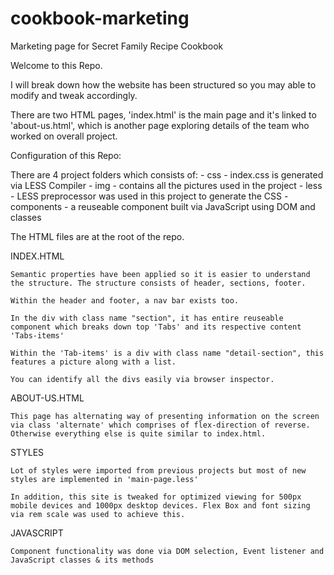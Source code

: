 # cookbook-marketing
Marketing page for Secret Family Recipe Cookbook

Welcome to this Repo.

I will break down how the website has been structured so you may able to modify
and tweak accordingly.

There are two HTML pages, 'index.html' is the main page and it's linked to 'about-us.html', which is another page exploring details of the team who worked on overall project.

Configuration of this Repo:

There are 4 project folders which consists of:
    - css - index.css is generated via LESS Compiler
    - img - contains all the pictures used in the project
    - less - LESS preprocessor was used in this project to generate the CSS
    - components - a reuseable component built via JavaScript using DOM and classes

The HTML files are at the root of the repo.

INDEX.HTML

    Semantic properties have been applied so it is easier to understand the structure. The structure consists of header, sections, footer.

    Within the header and footer, a nav bar exists too. 

    In the div with class name "section", it has entire reuseable component which breaks down top 'Tabs' and its respective content 'Tabs-items'

    Within the 'Tab-items' is a div with class name "detail-section", this features a picture along with a list.

    You can identify all the divs easily via browser inspector.

ABOUT-US.HTML

    This page has alternating way of presenting information on the screen via class 'alternate' which comprises of flex-direction of reverse. Otherwise everything else is quite similar to index.html.

STYLES

    Lot of styles were imported from previous projects but most of new styles are implemented in 'main-page.less' 

    In addition, this site is tweaked for optimized viewing for 500px mobile devices and 1000px desktop devices. Flex Box and font sizing via rem scale was used to achieve this.

JAVASCRIPT

    Component functionality was done via DOM selection, Event listener and JavaScript classes & its methods


